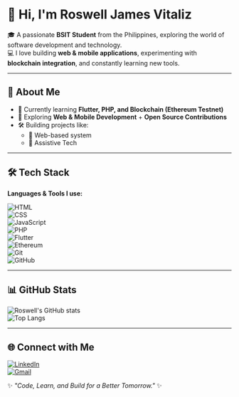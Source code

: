 # 👋 Hi, I'm Roswell James Vitaliz  

🎓 A passionate **BSIT Student** from the Philippines, exploring the world of software development and technology.  
💻 I love building **web & mobile applications**, experimenting with **blockchain integration**, and constantly learning new tools.  

---

## 🚀 About Me
- 🎯 Currently learning **Flutter, PHP, and Blockchain (Ethereum Testnet)**
- 🌱 Exploring **Web & Mobile Development** + **Open Source Contributions**
- 🛠️ Building projects like:  
  - 📱 Web-based system  
  - 🤖 Assistive Tech

---

## 🛠️ Tech Stack
**Languages & Tools I use:**  

![HTML](https://img.shields.io/badge/HTML5-E34F26?style=for-the-badge&logo=html5&logoColor=fff)  
![CSS](https://img.shields.io/badge/CSS3-1572B6?style=for-the-badge&logo=css3&logoColor=fff)  
![JavaScript](https://img.shields.io/badge/JavaScript-323330?style=for-the-badge&logo=javascript&logoColor=f7df1e)  
![PHP](https://img.shields.io/badge/PHP-777bb4?style=for-the-badge&logo=php&logoColor=fff)  
![Flutter](https://img.shields.io/badge/Flutter-02569B?style=for-the-badge&logo=flutter&logoColor=fff)  
![Ethereum](https://img.shields.io/badge/Ethereum-3C3C3D?style=for-the-badge&logo=ethereum&logoColor=fff)  
![Git](https://img.shields.io/badge/Git-F05032?style=for-the-badge&logo=git&logoColor=fff)  
![GitHub](https://img.shields.io/badge/GitHub-181717?style=for-the-badge&logo=github&logoColor=fff)  

---

## 📊 GitHub Stats
![Roswell's GitHub stats](https://github-readme-stats.vercel.app/api?username=rswljms&show_icons=true&theme=radical)  
![Top Langs](https://github-readme-stats.vercel.app/api/top-langs/?username=rswljms&layout=compact&theme=radical)  

---

## 🌐 Connect with Me
[![LinkedIn](https://img.shields.io/badge/LinkedIn-0A66C2?style=for-the-badge&logo=linkedin&logoColor=fff)](https://linkedin.com/)  
[![Gmail](https://img.shields.io/badge/Email-D14836?style=for-the-badge&logo=gmail&logoColor=fff)](mailto:your-email@gmail.com)  

✨ *"Code, Learn, and Build for a Better Tomorrow."* ✨
